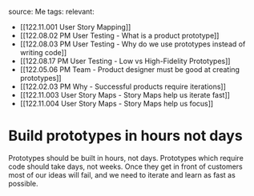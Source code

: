 source: Me
tags:
relevant:
- [[122.11.001 User Story Mapping]]
- [[122.08.02 PM User Testing - What is a product prototype]]
- [[122.08.03 PM User Testing - Why do we use prototypes instead of writing code]]
- [[122.08.17 PM User Testing - Low vs High-Fidelity Prototypes]]
- [[122.05.06 PM Team - Product designer must be good at creating prototypes]]
- [[122.02.03 PM Why - Successful products require iterations]]
- [[122.11.003 User Story Maps - Story Maps help us iterate fast]]
- [[122.11.004 User Story Maps - Story Maps help us focus]]

# Build prototypes in hours not days

Prototypes should be built in hours, not days. Prototypes which require code should take days, not weeks. Once they get in front of customers most of our ideas will fail, and we need to iterate and learn as fast as possible.